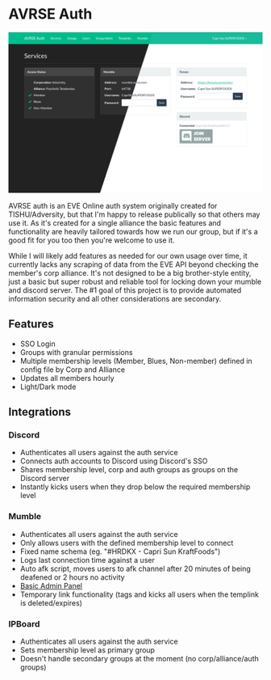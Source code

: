 # AVRSE Auth

![](screenshot.png)

AVRSE auth is an EVE Online auth system originally created for TISHU/Adversity, but that I'm happy to release publically so that others may use it. As it's created for a single alliance the basic features and functionality are heavily tailored towards how we run our group, but if it's a good fit for you too then you're welcome to use it.

While I will likely add features as needed for our own usage over time, it currently lacks any scraping of data from the EVE API beyond checking the member's corp alliance. It's not designed to be a big brother-style entity, just a basic but super robust and reliable tool for locking down your mumble and discord server. The \#1 goal of this project is to provide automated information security and all other considerations are secondary.

## Features
* SSO Login
* Groups with granular permissions
* Multiple membership levels (Member, Blues, Non-member) defined in config file by Corp and Alliance
* Updates all members hourly
* Light/Dark mode

## Integrations
### Discord
* Authenticates all users against the auth service
* Connects auth accounts to Discord using Discord's SSO
* Shares membership level, corp and auth groups as groups on the Discord server
* Instantly kicks users when they drop below the required membership level

### Mumble
* Authenticates all users against the auth service
* Only allows users with the defined membership level to connect
* Fixed name schema (eg. "#HRDKX - Capri Sun KraftFoods")
* Logs last connection time against a user
* Auto afk script, moves users to afk channel after 20 minutes of being deafened or 2 hours no activity
* [Basic Admin Panel](https://i.imgur.com/X50dOPJ.png)
* Temporary link functionality (tags and kicks all users when the templink is deleted/expires)

### IPBoard
* Authenticates all users against the auth service
* Sets membership level as primary group
* Doesn't handle secondary groups at the moment (no corp/alliance/auth groups)
